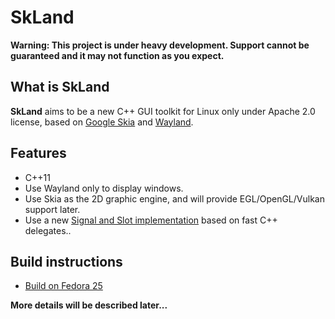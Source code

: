SkLand
======

**Warning: This project is under heavy development. Support cannot be guaranteed
and it may not function as you expect.**

## What is SkLand

**SkLand** aims to be a new C++ GUI toolkit for Linux only under Apache 2.0
license, based on [Google Skia](https://skia.org)
and [Wayland](https://wayland.freedesktop.org).

## Features

- C++11
- Use Wayland only to display windows.
- Use Skia as the 2D graphic engine, and will provide EGL/OpenGL/Vulkan support
  later.
- Use a new [Signal and Slot implementation](https://github.com/zhanggyb/sigcxx)
  based on fast C++ delegates..

## Build instructions

- [Build on Fedora 25](doc/build.md)

**More details will be described later...**

